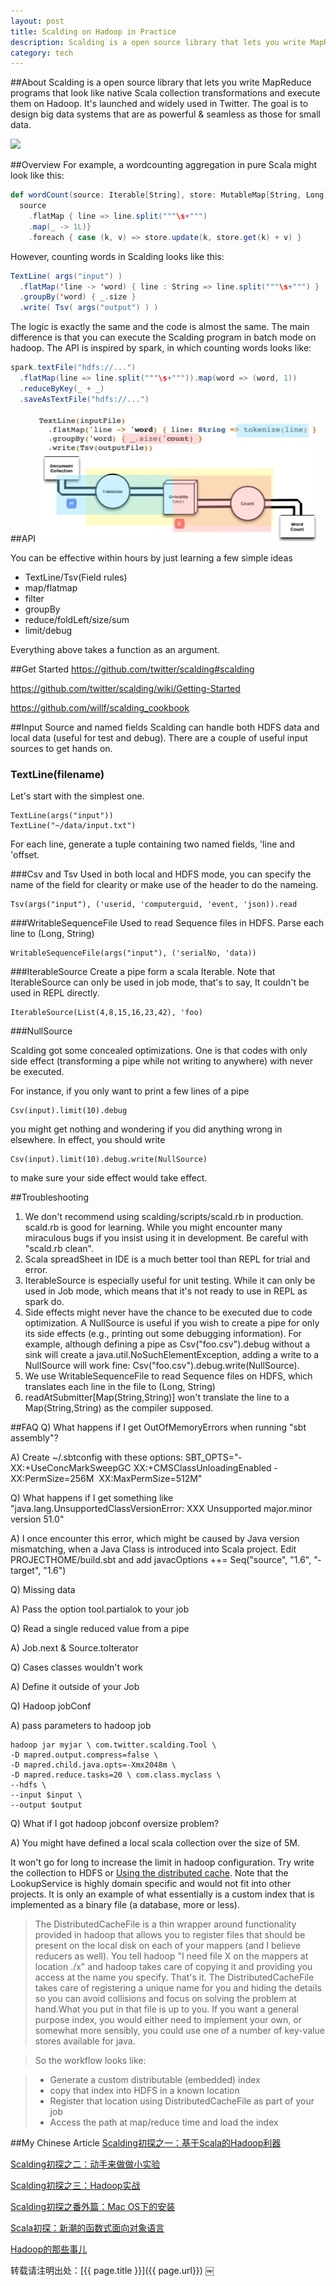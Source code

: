 ```yaml
---
layout: post
title: Scalding on Hadoop in Practice
description: Scalding is a open source library that lets you write MapReduce programs that look like native Scala collection transformations and execute them on Hadoop.
category: tech
---
```

##About
Scalding is a open source library that lets you write MapReduce programs that look like native Scala collection transformations and execute them on Hadoop. It's launched and widely used in Twitter. The goal is to design big data systems that are as powerful & seamless as those for small data.

![](https://camo.githubusercontent.com/dd137c31e4abf89d794a89f8b8e379130fb06d6f/68747470733a2f2f7261772e6769746875622e636f6d2f747769747465722f7363616c64696e672f646576656c6f702f6c6f676f2f7363616c64696e672e706e67)

##Overview
For example, a word­counting aggregation in pure Scala might look like this:

```scala
def wordCount(source: Iterable[String], store: MutableMap[String, Long]) =
  source
  	.flatMap { line => line.split("""\s+""")
  	.map(_ -> 1L)}
  	.foreach { case (k, v) => store.update(k, store.get(k) + v) }
```

However, counting words in Scalding looks like this:

```scala
TextLine( args("input") )
  .flatMap('line -> 'word) { line : String => line.split("""\s+""") }
  .groupBy('word) { _.size }
  .write( Tsv( args("output") ) )
```

The logic is exactly the same and the code is almost the same. The main difference is that you can execute the Scalding program in batch mode on hadoop.
The API is inspired by spark, in which counting words looks like:

```scala
spark.textFile("hdfs://...")
  .flatMap(line => line.split("""\s+""")).map(word => (word, 1))
  .reduceByKey(_ + _)
  .saveAsTextFile("hdfs://...")
```

##API  
![](/images/scalding.png)

You can be effective within hours by just learning a few simple ideas

- TextLine/Tsv(Field rules)
- map/flatmap
- filter
- groupBy
- reduce/foldLeft/size/sum
- limit/debug

Everything above takes a function as an argument.

##Get Started
<https://github.com/twitter/scalding#scalding>

<https://github.com/twitter/scalding/wiki/Getting-Started>

<https://github.com/willf/scalding_cookbook>

##Input Source and named fields
Scalding can handle both HDFS data and local data (useful for test and debug). There are a couple of useful input sources to get hands on.

### TextLine(filename) 
Let's start with the simplest one.
```
TextLine(args("input")) 
TextLine("~/data/input.txt")
```
For each line, generate a tuple containing two named fields, 'line and 'offset.

###Csv and Tsv
Used in both local and HDFS mode, you can specify the name of the field for clearity or make use of the header to do the nameing. 
```
Tsv(args("input"), ('userid, 'computerguid, 'event, 'json)).read
```

###WritableSequenceFile
Used to read Sequence files in HDFS. Parse each line to (Long, String)
```
WritableSequenceFile(args("input"), ('serialNo, 'data))
```

###IterableSource
Create a pipe form a scala Iterable. Note that IterableSource can only be used in job mode, that's to say, It couldn't be used in REPL directly.
```
IterableSource(List(4,8,15,16,23,42), 'foo)
``` 

###NullSource

Scalding got some concealed optimizations. One is that codes with only side effect (transforming a pipe while not writing to anywhere) with never be executed. 

For instance, if you only want to print a few lines of a pipe
```
Csv(input).limit(10).debug
```
you might get nothing and wondering if you did anything wrong in elsewhere. In effect, you should write
```
Csv(input).limit(10).debug.write(NullSource)
```
to make sure your side effect would take effect.

##Troubleshooting
1. We don't recommend using scalding/scripts/scald.rb in production. scald.rb is good for learning. While you might encounter many miraculous bugs if you insist using it in development. Be careful with "scald.rb ­­clean".
2. Scala spreadSheet in IDE is a much better tool than REPL for trial and error.
3. IterableSource is especially useful for unit testing. While it can only be used in Job mode, which means that it's not ready to use in REPL as spark do.
4. Side effects might never have the chance to be executed due to code optimization. A NullSource is useful if you wish to create a pipe for only its side effects (e.g., printing out some debugging information). For example, although defining a pipe as Csv("foo.csv").debug without a sink will create a java.util.NoSuchElementException, adding a write to a NullSource will work fine: Csv("foo.csv").debug.write(NullSource).
5. We use WritableSequenceFile to read Sequence files on HDFS, which translates each line in the file to (Long, String) 
6. readAtSubmitter[Map(String,String)] won't translate the line to a Map(String,String) as the compiler supposed.

##FAQ
Q) What happens if I get OutOfMemoryErrors when running "sbt assembly"?

A) Create ~/.sbtconfig with these options: SBT_OPTS="­XX:+UseConcMarkSweepGC ­XX:+CMSClassUnloadingEnabled ­XX:PermSize=256M ­ XX:MaxPermSize=512M"

Q) What happens if I get something like "java.lang.UnsupportedClassVersionError: XXX Unsupported major.minor version 51.0"

A) I once encounter this error, which might be caused by Java version mismatching, when a Java Class is introduced into Scala project. Edit PROJECTHOME/build.sbt and add
javacOptions ++= Seq("­source", "1.6", "­target", "1.6")

Q) Missing data

A) Pass the option ­­tool.partialok to your job

Q) Read a single reduced value from a pipe

A) Job.next & Source.toIterator 

Q) Cases classes wouldn't work 

A) Define it outside of your Job 

Q) Hadoop jobConf

A) pass parameters to hadoop job

```
hadoop jar myjar \ com.twitter.scalding.Tool \
-D mapred.output.compress=false \
-D mapred.child.java.opts=-Xmx2048m \ 
-D mapred.reduce.tasks=20 \ com.class.myclass \
--hdfs \
--input $input \
--output $output
```

Q) What if I got hadoop jobconf oversize problem? 

A) You might have defined a local scala collection over the size of 5M. 

It won't go for long to increase the limit in hadoop configuration. Try write the collection to HDFS or [Using the distributed cache](https://github.com/twitter/scalding/wiki/Using-the-distributed-cache). Note that the LookupService is highly domain specific and would not fit into other projects. It is only an example of what essentially is a custom index that is implemented as a binary file (a database, more or less).

>The DistributedCacheFile is a thin wrapper around functionality provided in hadoop that allows you to register files that should be present on the local disk on each of your mappers (and I believe reducers as well). You tell hadoop "I need file X on the mappers at location ./x" and hadoop takes care of copying it and providing you access at the name you specify. That's it. The DistributedCacheFile takes care of registering a unique name for you and hiding the details so you can avoid collisions and focus on solving the problem at hand.What you put in that file is up to you. If you want a general purpose index, you would either need to implement your own, or somewhat more sensibly, you could use one of a number of key-value stores available for java.

>So the workflow looks like:

>- Generate a custom distributable (embedded) index
>- copy that index into HDFS in a known location
>- Register that location using DistributedCacheFile as part of your job
>- Access the path at map/reduce time and load the index

##My Chinese Article
[Scalding初探之一：基于Scala的Hadoop利器](http://www.cnblogs.com/wei-li/p/ScaldingFirstSight.html)

[Scalding初探之二：动手来做做小实验](http://www.cnblogs.com/wei-li/p/ScaldingFirstSight2.html)

[Scalding初探之三：Hadoop实战](http://www.cnblogs.com/wei-li/p/ScaldingFirstSight3.html)

[Scalding初探之番外篇：Mac OS下的安装](http://www.cnblogs.com/wei-li/p/ScaldingInstall.html)

[Scala初探：新潮的函数式面向对象语言](http://www.cnblogs.com/wei-li/p/ScalaFirstSight.html)

[Hadoop的那些事儿](http://www.cnblogs.com/wei-li/archive/2012/04/01/2429448.html)

转载请注明出处：[{{ page.title }}]({{ page.url}})
￼


